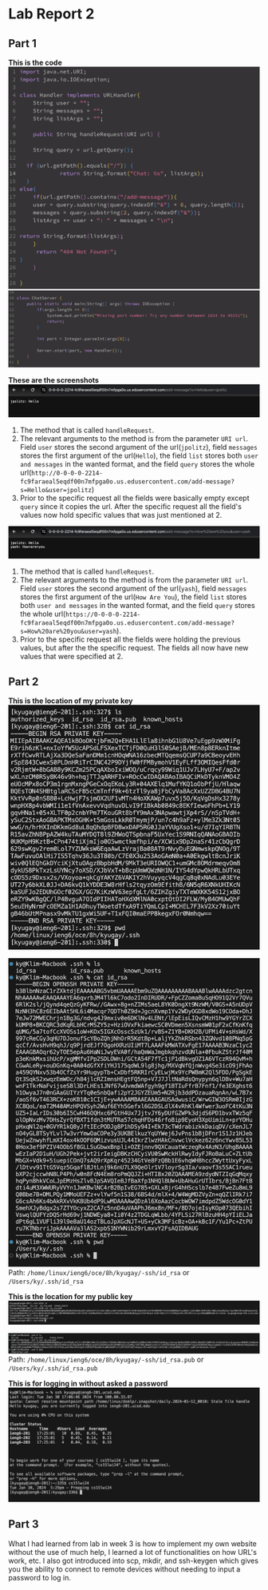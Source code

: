 # Lab Report 2 

## Part 1 

 **This is the code** 
![Image](code1CS.png) 
![Image](code2CS.png) 


 **These are the screenshots** 
![Image](FirstArgs.png) 

1. The method that is called `handleRequest`.
2. The relevant arguments to the method is from the parameter `URI url`. Field `user` stores the second argument of the url(`jpolitz`), field `messages` stores the first argument of the url(`Hello`), the field `list` stores both `user and messages` in the wanted format, and the field `query` stores the whole url(`http://0-0-0-0-2214-fc9faraeal5eqdf00n7mfpga0o.us.edusercontent.com/add-message?s=Hello&user=jpolitz`)
3. Prior to the specific request all the fields were basically empty except `query` since it copies the url. After the specific request all the field's values now hold specific values that was just mentioned at 2.


![Image](SecondArgs.png) 

1. The method that is called `handleRequest`.
2. The relevant arguments to the method is from the parameter `URI url`. Field `user` stores the second argument of the url(`yash`), field `messages` stores the first argument of the url(`How Are You`), the field `list` stores both `user and messages` in the wanted format, and the field `query` stores the whole url(`https://0-0-0-0-2214-fc9faraeal5eqdf00n7mfpga0o.us.edusercontent.com/add-message?s=How%20are%20you&user=yash`).
3. Prior to the specific request all the fields were holding the previous values, but after the the specific request. The fields all now have new values that were specified at 2.

## Part 2 
 **This is the location of my private key** 
![Image](PrivateKey.png) 

![Image](PrivateK.png) 
Path: `/home/linux/ieng6/oce/8h/kyugay/-ssh/id_rsa` or `/Users/ky/.ssh/id_rsa` 


 **This is the location for my public key**
![Image](PublicKey.png) 

![Image](PublicK.png) 
Path: `/home/linux/ieng6/oce/8h/kyugay/-ssh/id_rsa.pub` or `/Users/ky/.ssh/id_rsa.pub`

 **This is for logging in without asked a password** 
![Image](LogIn.png)

## Part 3 

What I had learned from lab in week 3 is how to implement my own website without the use of much help, I learned a lot of functionalities on how URL's work, etc. I also got introduced into scp, mkdir, and ssh-keygen which gives you the ability to connect to remote devices without needing to input a password to log in. 

